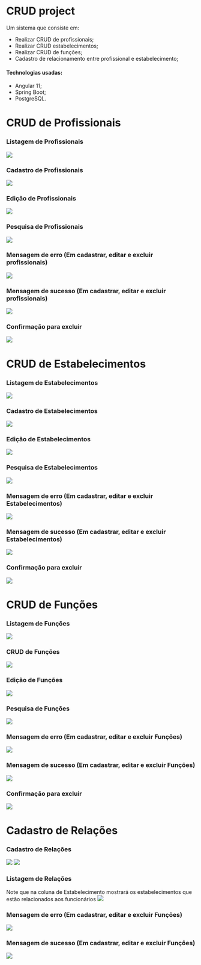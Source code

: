 # CRUD project
Um sistema que consiste em:
- Realizar CRUD de profissionais;
- Realizar CRUD estabelecimentos;
- Realizar CRUD de funções;
- Cadastro de relacionamento entre profissional e estabelecimento;

#### Technologias usadas:
- Angular 11;
- Spring Boot;
- PostgreSQL.

# CRUD de Profissionais
### Listagem de Profissionais
![](images/Profissional/1.jpeg)

### Cadastro de Profissionais
![](images/Profissional/3.jpeg)

### Edição de Profissionais
![](images/Profissional/2.jpeg)

### Pesquisa de Profissionais
![](images/Profissional/6.jpeg)

### Mensagem de erro (Em cadastrar, editar e excluir profissionais)
![](images/Profissional/4.jpeg)

### Mensagem de sucesso (Em cadastrar, editar e excluir profissionais)
![](images/Profissional/5.jpeg)

### Confirmação para excluir
![](images/Profissional/7.jpeg)

# CRUD de Estabelecimentos
### Listagem de Estabelecimentos
![](images/Estabelecimentos/1.jpeg)

### Cadastro de Estabelecimentos
![](images/Estabelecimentos/2.jpeg)

### Edição de Estabelecimentos
![](images/Estabelecimentos/3.jpeg)

### Pesquisa de Estabelecimentos
![](images/Estabelecimentos/7.jpeg)

### Mensagem de erro (Em cadastrar, editar e excluir Estabelecimentos)
![](images/Estabelecimentos/4.jpeg)

### Mensagem de sucesso (Em cadastrar, editar e excluir Estabelecimentos)
![](images/Estabelecimentos/5.jpeg)

### Confirmação para excluir
![](images/Estabelecimentos/6.jpeg)

# CRUD de Funções
### Listagem de Funções
![](images/Funções/1.jpeg)

### CRUD de Funções
![](images/Funções/3.jpeg)

### Edição de Funções
![](images/Funções/4.jpeg)

### Pesquisa de Funções
![](images/Funções/2.jpeg)

### Mensagem de erro (Em cadastrar, editar e excluir Funções)
![](images/Funções/5.jpeg)

### Mensagem de sucesso (Em cadastrar, editar e excluir Funções)
![](images/Funções/6.jpeg)

### Confirmação para excluir
![](images/Funções/7.jpeg)

# Cadastro de Relações
### Cadastro de Relações
![](images/Relacoes/1.jpeg)
![](images/Relacoes/3.jpeg)

### Listagem de Relações
Note que na coluna de Estabelecimento mostrará os estabelecimentos que estão relacionados aos funcionários
![](images/Relacoes/2.jpeg)

### Mensagem de erro (Em cadastrar, editar e excluir Funções)
![](images/Relacoes/5.jpeg)

### Mensagem de sucesso (Em cadastrar, editar e excluir Funções)
![](images/Relacoes/4.jpeg)

